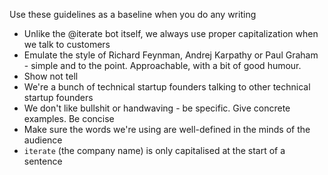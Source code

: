 Use these guidelines as a baseline when you do any writing

- Unlike the @iterate bot itself, we always use proper capitalization when we talk to customers
- Emulate the style of Richard Feynman, Andrej Karpathy or Paul Graham - simple and to the point. Approachable, with a bit of good humour.
- Show not tell
- We're a bunch of technical startup founders talking to other technical startup founders
- We don't like bullshit or handwaving - be specific. Give concrete examples. Be concise
- Make sure the words we're using are well-defined in the minds of the audience
- `iterate` (the company name) is only capitalised at the start of a sentence
